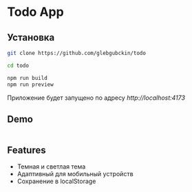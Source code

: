 
# Todo App


## Установка

```bash
git clone https://github.com/glebgubckin/todo
```
```bash
cd todo
```
```bash
npm run build
npm run preview
```
Приложение будет запущено по адресу *http://localhost:4173*
## Demo

```

```


## Features

- Темная и светлая тема
- Адаптивный для мобильный устройств
- Сохранение в localStorage
